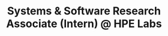 ---
layout: page
title: Systems & Software Research Associate (Intern) @ HPE Labs
description: |
 Systems Architecture & Management Lab, May 2021 -- Aug. 2021
 Manager and Mentor:: Dr. Dejan Milojicic and Dr. Sai Rahul Chalamalasetti
 · Investigated opportunities to accelerate operators from Intel DAOS distributed storage systems.
 · Findings accepted by proceedings of internal conference HPE TechCon 2022.
 · Pending U.S. patent.
importance: 3
category: intern
---